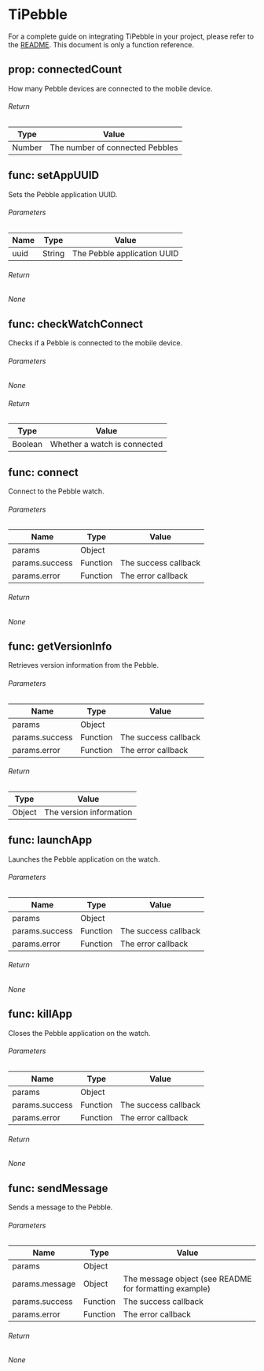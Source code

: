 # TiPebble

For a complete guide on integrating TiPebble in your project, please refer to the [README](https://github.com/mcongrove/TiPebble/blob/master/README.md). This document is only a function reference.

## prop: connectedCount

How many Pebble devices are connected to the mobile device.

###### Return
| Type | Value |
|------|-------|
| Number | The number of connected Pebbles |

## func: setAppUUID

Sets the Pebble application UUID.

###### Parameters
| Name | Type | Value |
|------|------|-------|
| uuid | String | The Pebble application UUID |

###### Return
_None_

## func: checkWatchConnect

Checks if a Pebble is connected to the mobile device.

###### Parameters
_None_

###### Return
| Type | Value |
|------|-------|
| Boolean | Whether a watch is connected |

## func: connect

Connect to the Pebble watch.

###### Parameters
| Name | Type | Value |
|------|------|-------|
| params | Object |  |
| params.success | Function | The success callback |
| params.error | Function | The error callback |

###### Return
_None_


## func: getVersionInfo

Retrieves version information from the Pebble.

###### Parameters
| Name | Type | Value |
|------|------|-------|
| params | Object |  |
| params.success | Function | The success callback |
| params.error | Function | The error callback |

###### Return
| Type | Value |
|------|-------|
| Object | The version information |


## func: launchApp

Launches the Pebble application on the watch.

###### Parameters
| Name | Type | Value |
|------|------|-------|
| params | Object |  |
| params.success | Function | The success callback |
| params.error | Function | The error callback |

###### Return
_None_

## func: killApp

Closes the Pebble application on the watch.

###### Parameters
| Name | Type | Value |
|------|------|-------|
| params | Object |  |
| params.success | Function | The success callback |
| params.error | Function | The error callback |

###### Return
_None_

## func: sendMessage

Sends a message to the Pebble.

###### Parameters
| Name | Type | Value |
|------|------|-------|
| params | Object |  |
| params.message | Object | The message object (see README for formatting example) |
| params.success | Function | The success callback |
| params.error | Function | The error callback |

###### Return
_None_